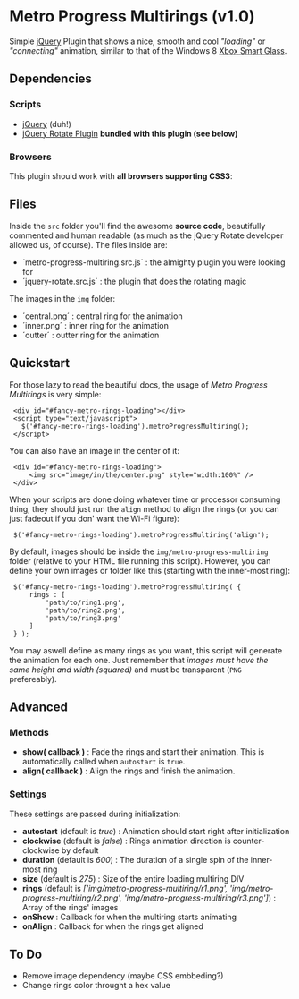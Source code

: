 # Metro Progress Multirings (v1.0)
Simple [jQuery](http://www.jquery.com/) Plugin that shows a nice, smooth and cool _"loading"_ or 
_"connecting"_  animation, similar to that of the Windows 8 
[Xbox Smart Glass](http://www.xbox.com/smartglass).


## Dependencies
### Scripts
* [jQuery](http://www.jquery.com/) (duh!) 
* [jQuery Rotate Plugin](http://code.google.com/p/jqueryrotate/) **bundled with this plugin (see below)**

### Browsers
This plugin should work with **all browsers supporting CSS3**:


## Files
Inside the `src` folder you'll find the awesome **source code**, beautifully commented and human readable
(as much as the jQuery Rotate developer allowed us, of course). The files inside are:
* ´metro-progress-multiring.src.js´ : the almighty plugin you were looking for
* ´jquery-rotate.src.js´ : the plugin that does the rotating magic

The images in the `img` folder:
* ´central.png´ : central ring for the animation
* ´inner.png´ : inner ring for the animation
* ´outter´ : outter ring for the animation  


## Quickstart
For those lazy to read the beautiful docs, the usage of _Metro Progress Multirings_ is very simple:

     <div id="#fancy-metro-rings-loading"></div>
     <script type="text/javascript">
       $('#fancy-metro-rings-loading').metroProgressMultiring();
     </script>
    
You can also have an image in the center of it:

     <div id="#fancy-metro-rings-loading">
         <img src="image/in/the/center.png" style="width:100%" />
     </div>


When your scripts are done doing whatever time or processor consuming thing, they should just
run the `align` method to align the rings (or you can just fadeout if you don' want the Wi-Fi figure):

     $('#fancy-metro-rings-loading').metroProgressMultiring('align');

By default, images should be inside the `img/metro-progress-multiring` folder (relative to your HTML file
running this script). However, you can define your own images or folder like this (starting with the 
inner-most ring):

     $('#fancy-metro-rings-loading').metroProgressMultiring( {
         rings : [
             'path/to/ring1.png',
             'path/to/ring2.png',
             'path/to/ring3.png'
         ]
     } );


You may aswell define as many rings as you want, this script will generate the animation for each one. Just 
remember that _images must have the same height and width (squared)_ and must be transparent 
(`PNG` prefereably).


## Advanced
### Methods
* **show( callback )** : Fade the rings and start their animation. This is automatically called when `autostart` is `true`. 
* **align( callback )** : Align the rings and finish the animation.

### Settings
These settings are passed during initialization:
* **autostart** (default is _true_) : Animation should start right after initialization
* **clockwise** (default is _false_) : Rings animation direction is counter-clockwise by default
* **duration** (default is _600_) : The duration of a single spin of the inner-most ring
* **size** (default is _275_) : Size of the entire loading multiring DIV
* **rings** (default is _['img/metro-progress-multiring/r1.png', 'img/metro-progress-multiring/r2.png', 'img/metro-progress-multiring/r3.png']_) : Array of the rings' images
* **onShow** : Callback for when the multiring starts animating
* **onAlign** : Callback for when the rings get aligned


## To Do
* Remove image dependency (maybe CSS embbeding?)
* Change rings color throught a hex value